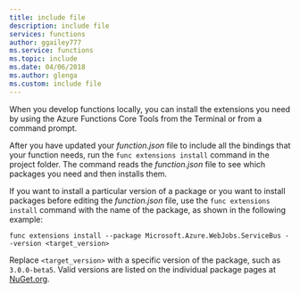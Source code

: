 ```yaml
---
title: include file
description: include file
services: functions
author: ggailey777
ms.service: functions
ms.topic: include
ms.date: 04/06/2018
ms.author: glenga
ms.custom: include file
---
```


When you develop functions locally, you can install the extensions you need by using the Azure Functions Core Tools from the Terminal or from a command prompt. 

After you have updated your *function.json* file to include all the bindings that your function needs, run the `func extensions install` command in the project folder. The command reads the *function.json* file to see which packages you need and then installs them.

If you want to install a particular version of a package or you want to install packages before editing the *function.json* file, use the `func extensions install` command with the name of the package, as shown in the following example:

```
func extensions install --package Microsoft.Azure.WebJobs.ServiceBus --version <target_version>
```

Replace `<target_version>` with a specific version of the package, such as `3.0.0-beta5`. Valid versions are listed on the individual package pages at [NuGet.org](https://nuget.org).
